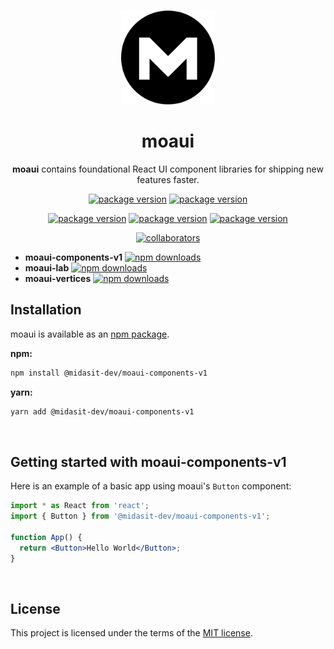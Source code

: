 <!-- markdownlint-disable-next-line -->
<br />
<p align="center">
  <a href="https://midasit.com/" rel="noopener" target="_blank"><img width="150" src="https://raw.githubusercontent.com/midasit-dev/moaui-fixed-repo/main/svg/logo_circle_30p.svg" alt="moaui logo"></a>
</p>

<h1 align="center">moaui</h1>

<p align="center">
  <b>moaui</b> contains foundational React UI component libraries for shipping new features faster.
</p>

<div align="center">

[![package version](https://img.shields.io/github/package-json/v/midasit-dev/moaui
)](https://www.github.com/midasit-dev/moaui)
[![package version](https://img.shields.io/github/package-json/v/midasit-dev/moaui/dev
)](https://www.github.com/midasit-dev/moaui)

[![package version](https://img.shields.io/github/forks/midasit-dev/moaui
)](https://www.github.com/midasit-dev/moaui)
[![package version](https://img.shields.io/github/stars/midasit-dev/moaui
)](https://www.github.com/midasit-dev/moaui)
[![package version](https://img.shields.io/github/watchers/midasit-dev/moaui
)](https://www.github.com/midasit-dev/moaui)

[![collaborators](https://img.shields.io/npm/collaborators/%40midasit-dev%2Fmoaui
)](https://www.npmjs.com/package/@midasit-dev/moaui)

</div>

- **moaui-components-v1** [![npm downloads](https://img.shields.io/npm/dy/%40midasit-dev%2Fmoaui)](https://www.npmjs.com/package/@midasit-dev/moaui-components-v1)
- **moaui-lab** [![npm downloads](https://img.shields.io/npm/dy/%40midasit-dev%2Fmoaui)](https://www.npmjs.com/package/@midasit-dev/moaui-lab)
- **moaui-vertices** [![npm downloads](https://img.shields.io/npm/dy/%40midasit-dev%2Fmoaui)](https://www.npmjs.com/package/@midasit-dev/moaui-vertices)

## Installation

moaui is available as an [npm package](https://www.npmjs.com/package/@midasit-dev/moaui-components-v1).

**npm:**

```bash
npm install @midasit-dev/moaui-components-v1
```

**yarn:**

```bash
yarn add @midasit-dev/moaui-components-v1
```

<br />

## Getting started with moaui-components-v1

Here is an example of a basic app using moaui's `Button` component:

```jsx
import * as React from 'react';
import { Button } from '@midasit-dev/moaui-components-v1';

function App() {
  return <Button>Hello World</Button>;
}
```

<br />

## License

This project is licensed under the terms of the
[MIT license](/LICENSE).
